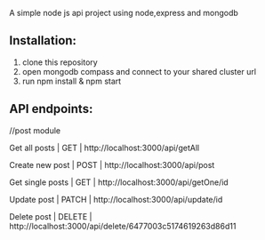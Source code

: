 
A simple node js api project using node,express and mongodb

Installation:
-------------

1. clone this repository
2. open mongodb compass and connect to your shared cluster url
2. run npm install & npm start

API endpoints:
--------------

//post module

Get all posts                       | GET               | http://localhost:3000/api/getAll

Create new post                     | POST              | http://localhost:3000/api/post

Get single posts                    | GET               | http://localhost:3000/api/getOne/id

Update post                         | PATCH             | http://localhost:3000/api/update/id

Delete post                         | DELETE            | http://localhost:3000/api/delete/6477003c5174619263d86d11


